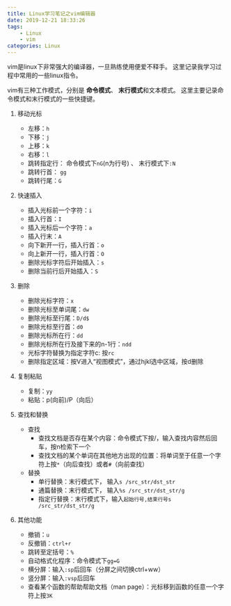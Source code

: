 ```yaml
---
title: Linux学习笔记之vim编辑器
date: 2019-12-21 18:33:26
tags:
    - Linux
    - vim
categories: Linux
---
```


vim是linux下非常强大的编译器，一旦熟练使用便爱不释手。
这里记录我学习过程中常用的一些linux指令。

vim有三种工作模式，分别是 **命令模式**、 **末行模式**和文本模式。
这里主要记录命令模式和末行模式的一些快捷键。


1. 移动光标
    - 左移：`h`
    - 下移：`j`
    - 上移：`k`
    - 右移：`l`
    - 跳转指定行： 命令模式下`nG`(n为行号) 、 末行模式下`:N`
    - 跳转行首： `gg`
    - 跳转行尾：`G`

2. 快速插入
    * 插入光标前一个字符：`i` 
    * 插入行首：`I` 
    * 插入光标后一个字符：`a`
    * 插入行末：`A`
    * 向下新开一行，插入行首：`o`
    * 向上新开一行，插入行首：`O`
    * 删除光标字符后开始插入：`s`
    * 删除当前行后开始插入：`S`

3.  删除
    * 删除光标字符：`x`
    * 删除光标至单词尾：`dw`
    * 删除光标至行尾：`D/d$`
    * 删除光标至行首：`d0`
    * 删除光标所在行：`dd`
    * 删除光标所在行及接下来的n-1行：`ndd`
    * 光标字符替换为指定字符c: 按`rc`
    * 删除指定区域：按V进入“视图模式”，通过hjkl选中区域，按d删除

4. 复制粘贴
    * 复制：`yy`
    * 粘贴：p(向前)/P（向后）

5. 查找和替换
    * 查找
        - 查找文档是否存在某个内容：命令模式下按/，输入查找内容然后回车，按n检索下一个
        - 查找文档的某个单词在其他地方出现的位置：将单词至于任意一个字符上按`*`（向后查找）或者`#`（向前查找）
    * 替换
        - 单行替换：末行模式下， 输入`s /src_str/dst_str`
        - 通篇替换：末行模式下， 输入`%s /src_str/dst_str/g`
        - 指定行替换：末行模式下，输入`起始行号,结束行号s /src_str/dst_str/g`

6. 其他功能
    * 撤销：`u`
    * 反撤销：`ctrl+r`
    * 跳转至定括号：`%`
    * 自动格式化程序：命令模式下`gg=G`
    * 横分屏：输入`:sp`后回车（分屏之间切换ctrl+ww）
    * 竖分屏：输入`:vsp`后回车
    * 查看某个函数的帮助帮助文档（man page）：光标移到函数的任意一个字符上按`3K`